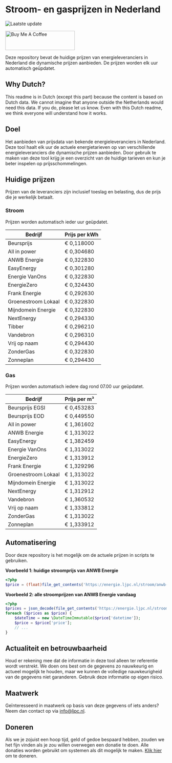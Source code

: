 # Stroom- en gasprijzen in Nederland

![Laatste update](https://img.shields.io/badge/laatste%20update-2024--12--06%2022%3A00%20CET-brightgreen)

<a href="https://www.buymeacoffee.com/Lars-" target="_blank"><img src="https://cdn.buymeacoffee.com/buttons/v2/default-orange.png" alt="Buy Me A Coffee" height="60" style="height: 60px !important;width: 217px !important;" ></a>

Deze repository bevat de huidige prijzen van energieleveranciers in Nederland die dynamische prijzen aanbieden. De prijzen worden elk uur automatisch geüpdatet.

## Why Dutch?

This readme is in Dutch (except this part) because the content is based on Dutch data. We cannot imagine that anyone outside the Netherlands would need this data. If you do, please let us know. Even with this Dutch readme, we think
everyone will understand how it works.

## Doel

Het aanbieden van prijsdata van bekende energieleveranciers in Nederland. Deze tool haalt elk uur de actuele energietarieven op van verschillende energieleveranciers die dynamische prijzen aanbieden. Door gebruik te maken van deze tool
krijg je een overzicht van de huidige tarieven en kun je beter inspelen op prijsschommelingen.

## Huidige prijzen

Prijzen van de leveranciers zijn inclusief toeslag en belasting, dus de prijs die je werkelijk betaalt.

### Stroom

Prijzen worden automatisch ieder uur geüpdatet.

 Bedrijf | Prijs per kWh 
---------|---------------
Beursprijs | € 0,118000
All in power | € 0,304680
ANWB Energie | € 0,322830
EasyEnergy | € 0,301280
Energie VanOns | € 0,322830
EnergieZero | € 0,324430
Frank Energie | € 0,292630
Groenestroom Lokaal | € 0,322830
Mijndomein Energie | € 0,322830
NextEnergy | € 0,294330
Tibber | € 0,296210
Vandebron | € 0,296310
Vrij op naam | € 0,294430
ZonderGas | € 0,322830
Zonneplan | € 0,294430


### Gas

Prijzen worden automatisch iedere dag rond 07.00 uur geüpdatet.

 Bedrijf | Prijs per m³ 
---------|--------------
Beursprijs EGSI | € 0,453283
Beursprijs EOD | € 0,449550
All in power | € 1,361602
ANWB Energie | € 1,313022
EasyEnergy | € 1,382459
Energie VanOns | € 1,313022
EnergieZero | € 1,313912
Frank Energie | € 1,329296
Groenestroom Lokaal | € 1,313022
Mijndomein Energie | € 1,313022
NextEnergy | € 1,312912
Vandebron | € 1,360532
Vrij op naam | € 1,333812
ZonderGas | € 1,313022
Zonneplan | € 1,333912


## Automatisering

Door deze repository is het mogelijk om de actuele prijzen in scripts te gebruiken.

**Voorbeeld 1: huidige stroomprijs van ANWB Energie**

```php
<?php
$price = (float)file_get_contents('https://energie.ljpc.nl/stroom/anwb-energie-nu.txt');

```

**Voorbeeld 2: alle stroomprijzen van ANWB Energie vandaag**

```php
<?php
$prices = json_decode(file_get_contents('https://energie.ljpc.nl/stroom/all-in-power-vandaag.json'),true);
foreach ($prices as $price) {
    $dateTime = new \DateTimeImmutable($price['datetime']);
    $price = $price['price'];
    // ...
}
```

## Actualiteit en betrouwbaarheid

Houd er rekening mee dat de informatie in deze tool alleen ter referentie wordt verstrekt. We doen ons best om de gegevens zo nauwkeurig en actueel mogelijk te houden, maar we kunnen de volledige nauwkeurigheid van de gegevens niet
garanderen. Gebruik deze informatie op eigen risico.

## Maatwerk

Geïnteresseerd in maatwerk op basis van deze gegevens of iets anders? Neem dan contact op
via [info@ljpc.nl](mailto:info@ljpc.nl?subject=Energie%20prijzen).

## Doneren

Als we je zojuist een hoop tijd, geld of gedoe bespaard hebben, zouden we het fijn vinden als je zou willen overwegen een
donatie te doen. Alle donaties worden gebruikt om systemen als dit mogelijk te
maken. [Klik hier](https://www.buymeacoffee.com/Lars-) om te doneren.
